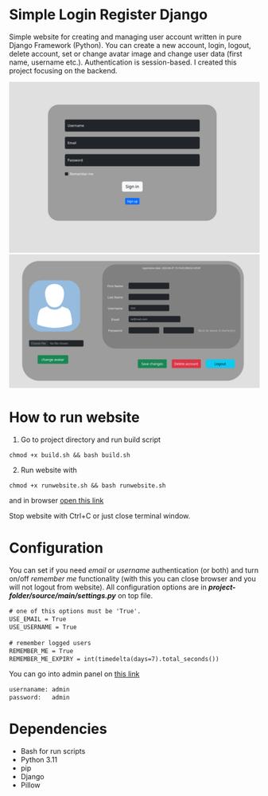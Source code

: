 # Simple Login Register Django
Simple website for creating and managing user account written in pure Django Framework (Python). You can create a new account, login, logout, delete account, set or change avatar image and change user data (first name, username etc.). Authentication is session-based. I created this project focusing on the backend.

<img src="img/scr1.png" heigth="200">
<img src="img/scr2.png" heigth="200">

# How to run website
1. Go to project directory and run build script
```
chmod +x build.sh && bash build.sh
```
2. Run website with
```
chmod +x runwebsite.sh && bash runwebsite.sh
```

and in browser [open this link](localhost:8000/account/)

Stop website with Ctrl+C or just close terminal window.

# Configuration
You can set if you need _email_ or _username_ authentication (or both) and turn on/off _remember me_ functionality (with this you can close browser and you will not logout from website). All configuration options are in **_project-folder/source/main/settings.py_** on top file.
```
# one of this options must be 'True'.
USE_EMAIL = True
USE_USERNAME = True

# remember logged users
REMEMBER_ME = True
REMEMBER_ME_EXPIRY = int(timedelta(days=7).total_seconds())
```

You can go into admin panel on [this link](localhost:8000/admin/)
```
usernaname: admin
password:   admin
```

# Dependencies
* Bash for run scripts
* Python 3.11
* pip
* Django
* Pillow
